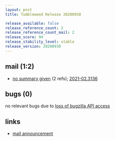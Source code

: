 ```yaml
---
layout: post
title: Tumbleweed Release 20200930

release_available: false
release_reference_count: 2
release_reference_count_mail: 2
release_score: 94
release_stability_level: stable
release_version: 20200930
---
```


## mail (1:2)

- [no summary given](https://github.com/boombatower/tumbleweed-review/issues/10) (2 refs); [2021-02.3136](https://github.com/boombatower/tumbleweed-review/issues/10)

## bugs (0)

<!--more-->

no relevant bugs due to [loss of bugzilla API access](https://bugzilla.opensuse.org/show_bug.cgi?id=1157722)



## links

- [mail announcement](https://github.com/boombatower/tumbleweed-review/issues/10)
